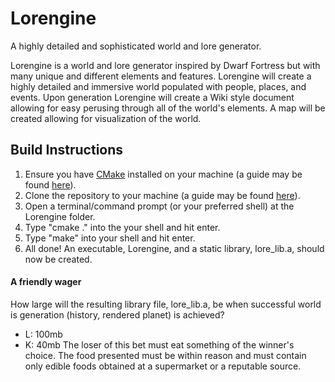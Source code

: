 # Lorengine
A highly detailed and sophisticated world and lore generator.

Lorengine is a world and lore generator inspired by Dwarf Fortress but with many unique and different elements and features.
Lorengine will create a highly detailed and immersive world populated with people, places, and events.
Upon generation Lorengine will create a Wiki style document allowing for easy perusing through all of the world's elements.
A map will be created allowing for visualization of the world.


## Build Instructions
1. Ensure you have [CMake](https://cmake.org/) installed on your machine (a guide may be found [here](https://cmake.org/install/)).
2. Clone the repository to your machine (a guide may be found [here](https://help.github.com/en/github/creating-cloning-and-archiving-repositories/cloning-a-repository)).
3. Open a terminal/command prompt (or your preferred shell) at the Lorengine folder.
4. Type "cmake ." into the your shell and hit enter.
5. Type "make" into your shell and hit enter.
6. All done! An executable, Lorengine, and a static library, lore_lib.a, should now be created.






#### A friendly wager
How large will the resulting library file, lore_lib.a, be when successful world is generation (history, rendered planet) is achieved?
- L: 100mb
- K: 40mb
The loser of this bet must eat something of the winner's choice. The food presented must be within reason and must contain only edible foods obtained at a supermarket or a reputable source.
